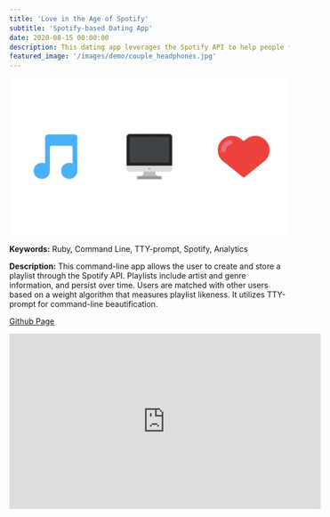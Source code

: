 ```yaml
---
title: 'Love in the Age of Spotify'
subtitle: 'Spotify-based Dating App'
date: 2020-08-15 00:00:00
description: This dating app leverages the Spotify API to help people find people with similar musical interests.
featured_image: '/images/demo/couple_headphones.jpg'
---
```

<!-- couple_headphones.jpg -->
![](/images/demo/spotify_app_pic.png)

<strong>Keywords:</strong> Ruby, Command Line, TTY-prompt, Spotify, Analytics

<strong>Description:</strong> This command-line app allows the user to create and store a playlist through the Spotify API. Playlists include artist and genre information, and persist over time. Users are matched with other users based on a weight algorithm that measures playlist likeness. It utilizes TTY-prompt for command-line beautification.

<a href="https://github.com/Jeff-Adler/spotify_dating_app">Github Page<a>

<iframe width="560" height="315" src="https://www.youtube.com/embed/NZGuk8kWLlo" frameborder="0" allow="accelerometer; autoplay;encrypted-media; gyroscope; picture-in-picture" allowfullscreen></iframe>
